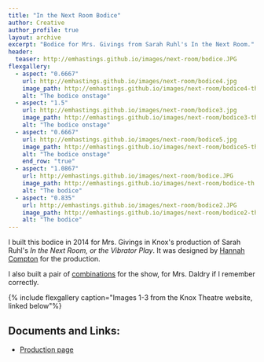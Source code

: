 ```yaml
---
title: "In the Next Room Bodice"
author: Creative
author_profile: true
layout: archive
excerpt: "Bodice for Mrs. Givings from Sarah Ruhl's In the Next Room."
header:
  teaser: http://emhastings.github.io/images/next-room/bodice.JPG
flexgallery:
  - aspect: "0.6667"
    url: http://emhastings.github.io/images/next-room/bodice4.jpg
    image_path: http://emhastings.github.io/images/next-room/bodice4-th.jpg
    alt: "The bodice onstage"  
  - aspect: "1.5"
    url: http://emhastings.github.io/images/next-room/bodice3.jpg
    image_path: http://emhastings.github.io/images/next-room/bodice3-th.jpg
    alt: "The bodice onstage"  
  - aspect: "0.6667"
    url: http://emhastings.github.io/images/next-room/bodice5.jpg
    image_path: http://emhastings.github.io/images/next-room/bodice5-th.jpg
    alt: "The bodice onstage"
    end_row: "true"
  - aspect: "1.0867"
    url: http://emhastings.github.io/images/next-room/bodice.JPG
    image_path: http://emhastings.github.io/images/next-room/bodice-th.jpg
    alt: "The bodice"
  - aspect: "0.835"
    url: http://emhastings.github.io/images/next-room/bodice2.JPG
    image_path: http://emhastings.github.io/images/next-room/bodice2-th.jpg
    alt: "The bodice"
---
```


I built this bodice in 2014 for Mrs. Givings in Knox's production of Sarah Ruhl's _In the Next Room, or the Vibrator Play_. It was designed by [Hannah Compton](https://www.hannahcomptondesign.com/) for the production.

I also built a pair of [combinations](https://www.google.com/search?q=combination+edwardian&rlz=1C1GCEV_en&source=lnms&tbm=isch&sa=X&ved=0ahUKEwjL9aizw7jjAhXRAp0JHQuBBI4Q_AUIESgC&biw=1536&bih=722&dpr=1.25) for the show, for Mrs. Daldry if I remember correctly.

{% include flexgallery caption="Images 1-3 from the Knox Theatre website, linked below"%}

## Documents and Links:
* [Production page](http://knoxtheatre.org/play/In_the_Next_Room_or_the_Vibrator_Play)


